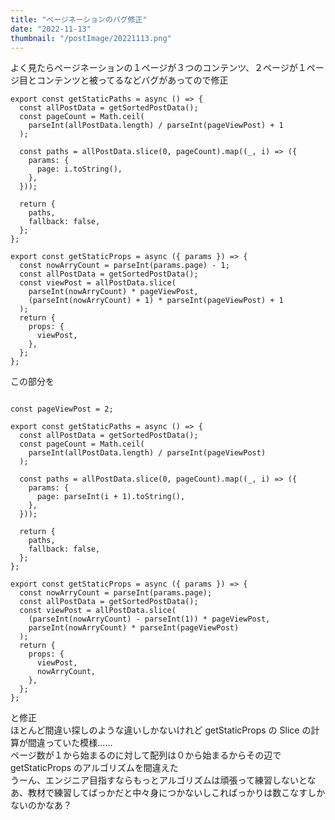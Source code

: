 ```yaml
---
title: "ページネーションのバグ修正"
date: "2022-11-13"
thumbnail: "/postImage/20221113.png"
---
```


よく見たらページネーションの１ページが３つのコンテンツ、２ページが１ページ目とコンテンツと被ってるなどバグがあってので修正

```console
export const getStaticPaths = async () => {
  const allPostData = getSortedPostData();
  const pageCount = Math.ceil(
    parseInt(allPostData.length) / parseInt(pageViewPost) + 1
  );

  const paths = allPostData.slice(0, pageCount).map((_, i) => ({
    params: {
      page: i.toString(),
    },
  }));

  return {
    paths,
    fallback: false,
  };
};

export const getStaticProps = async ({ params }) => {
  const nowArryCount = parseInt(params.page) - 1;
  const allPostData = getSortedPostData();
  const viewPost = allPostData.slice(
    parseInt(nowArryCount) * pageViewPost,
    (parseInt(nowArryCount) + 1) * parseInt(pageViewPost) + 1
  );
  return {
    props: {
      viewPost,
    },
  };
};
```

この部分を

```console

const pageViewPost = 2;

export const getStaticPaths = async () => {
  const allPostData = getSortedPostData();
  const pageCount = Math.ceil(
    parseInt(allPostData.length) / parseInt(pageViewPost)
  );

  const paths = allPostData.slice(0, pageCount).map((_, i) => ({
    params: {
      page: parseInt(i + 1).toString(),
    },
  }));

  return {
    paths,
    fallback: false,
  };
};

export const getStaticProps = async ({ params }) => {
  const nowArryCount = parseInt(params.page);
  const allPostData = getSortedPostData();
  const viewPost = allPostData.slice(
    (parseInt(nowArryCount) - parseInt(1)) * pageViewPost,
    parseInt(nowArryCount) * parseInt(pageViewPost)
  );
  return {
    props: {
      viewPost,
      nowArryCount,
    },
  };
};
```

と修正  
ほとんど間違い探しのような違いしかないけれど getStaticProps の Slice の計算が間違っていた模様……  
ページ数が１から始まるのに対して配列は０から始まるからその辺で getStaticProps のアルゴリズムを間違えた  
うーん、エンジニア目指すならもっとアルゴリズムは頑張って練習しないとなあ、教材で練習してばっかだと中々身につかないしこればっかりは数こなすしかないのかなあ？
